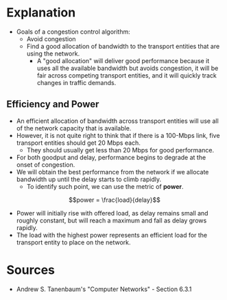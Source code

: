 # Explanation
- Goals of a congestion control algorithm:
	- Avoid congestion
	- Find a good allocation of bandwidth to the transport entities that are using the network.
		- A "good allocation" will deliver good performance because it uses all the available bandwidth but avoids congestion, it will be fair across competing transport entities, and it will quickly track changes in traffic demands.

## Efficiency and Power
- An efficient allocation of bandwidth across transport entities will use all of the network capacity that is available.
- However, it is not quite right to think that if there is a 100-Mbps link, five transport entities should get 20 Mbps each.
	- They should usually get less than 20 Mbps for good performance.
- For both goodput and delay, performance begins to degrade at the onset of congestion.
- We will obtain the best performance from the network if we allocate bandwidth up until the delay starts to climb rapidly.
	- To identify such point, we can use the metric of **power**.

$$power = \frac{load}{delay}$$
- Power will initially rise with offered load, as delay remains small and roughly constant, but will reach a maximum and fall as delay grows rapidly.
- The load with the highest power represents an efficient load for the transport entity to place on the network.

# Sources
- Andrew S. Tanenbaum's "Computer Networks" - Section 6.3.1
